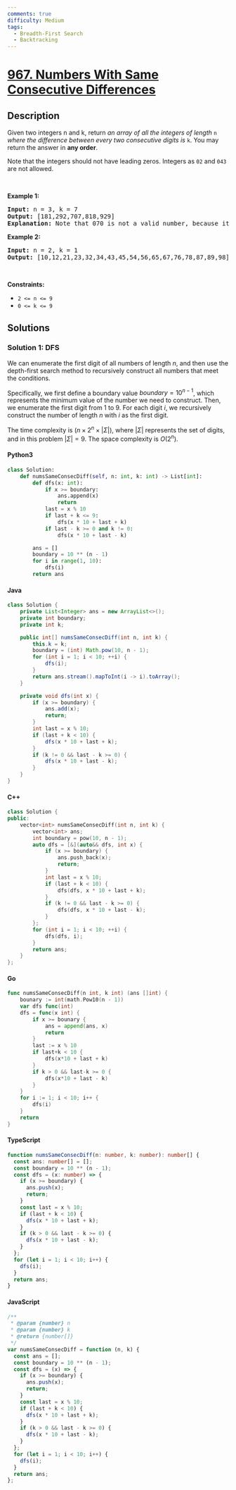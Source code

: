 ```yaml
---
comments: true
difficulty: Medium
tags:
  - Breadth-First Search
  - Backtracking
---
```


<!-- problem:start -->

# [967. Numbers With Same Consecutive Differences](https://leetcode.com/problems/numbers-with-same-consecutive-differences)


## Description

<!-- description:start -->

<p>Given two integers n and k, return <em>an array of all the integers of length </em><code>n</code><em> where the difference between every two consecutive digits is </em><code>k</code>. You may return the answer in <strong>any order</strong>.</p>

<p>Note that the integers should not have leading zeros. Integers as <code>02</code> and <code>043</code> are not allowed.</p>

<p>&nbsp;</p>
<p><strong class="example">Example 1:</strong></p>

<pre>
<strong>Input:</strong> n = 3, k = 7
<strong>Output:</strong> [181,292,707,818,929]
<strong>Explanation:</strong> Note that 070 is not a valid number, because it has leading zeroes.
</pre>

<p><strong class="example">Example 2:</strong></p>

<pre>
<strong>Input:</strong> n = 2, k = 1
<strong>Output:</strong> [10,12,21,23,32,34,43,45,54,56,65,67,76,78,87,89,98]
</pre>

<p>&nbsp;</p>
<p><strong>Constraints:</strong></p>

<ul>
	<li><code>2 &lt;= n &lt;= 9</code></li>
	<li><code>0 &lt;= k &lt;= 9</code></li>
</ul>

<!-- description:end -->

## Solutions

<!-- solution:start -->

### Solution 1: DFS

We can enumerate the first digit of all numbers of length $n$, and then use the depth-first search method to recursively construct all numbers that meet the conditions.

Specifically, we first define a boundary value $\textit{boundary} = 10^{n-1}$, which represents the minimum value of the number we need to construct. Then, we enumerate the first digit from $1$ to $9$. For each digit $i$, we recursively construct the number of length $n$ with $i$ as the first digit.

The time complexity is $(n \times 2^n \times |\Sigma|)$, where $|\Sigma|$ represents the set of digits, and in this problem $|\Sigma| = 9$. The space complexity is $O(2^n)$.

<!-- tabs:start -->

#### Python3

```python
class Solution:
    def numsSameConsecDiff(self, n: int, k: int) -> List[int]:
        def dfs(x: int):
            if x >= boundary:
                ans.append(x)
                return
            last = x % 10
            if last + k <= 9:
                dfs(x * 10 + last + k)
            if last - k >= 0 and k != 0:
                dfs(x * 10 + last - k)

        ans = []
        boundary = 10 ** (n - 1)
        for i in range(1, 10):
            dfs(i)
        return ans
```

#### Java

```java
class Solution {
    private List<Integer> ans = new ArrayList<>();
    private int boundary;
    private int k;

    public int[] numsSameConsecDiff(int n, int k) {
        this.k = k;
        boundary = (int) Math.pow(10, n - 1);
        for (int i = 1; i < 10; ++i) {
            dfs(i);
        }
        return ans.stream().mapToInt(i -> i).toArray();
    }

    private void dfs(int x) {
        if (x >= boundary) {
            ans.add(x);
            return;
        }
        int last = x % 10;
        if (last + k < 10) {
            dfs(x * 10 + last + k);
        }
        if (k != 0 && last - k >= 0) {
            dfs(x * 10 + last - k);
        }
    }
}
```

#### C++

```cpp
class Solution {
public:
    vector<int> numsSameConsecDiff(int n, int k) {
        vector<int> ans;
        int boundary = pow(10, n - 1);
        auto dfs = [&](auto&& dfs, int x) {
            if (x >= boundary) {
                ans.push_back(x);
                return;
            }
            int last = x % 10;
            if (last + k < 10) {
                dfs(dfs, x * 10 + last + k);
            }
            if (k != 0 && last - k >= 0) {
                dfs(dfs, x * 10 + last - k);
            }
        };
        for (int i = 1; i < 10; ++i) {
            dfs(dfs, i);
        }
        return ans;
    }
};
```

#### Go

```go
func numsSameConsecDiff(n int, k int) (ans []int) {
	bounary := int(math.Pow10(n - 1))
	var dfs func(int)
	dfs = func(x int) {
		if x >= bounary {
			ans = append(ans, x)
			return
		}
		last := x % 10
		if last+k < 10 {
			dfs(x*10 + last + k)
		}
		if k > 0 && last-k >= 0 {
			dfs(x*10 + last - k)
		}
	}
	for i := 1; i < 10; i++ {
		dfs(i)
	}
	return
}
```

#### TypeScript

```ts
function numsSameConsecDiff(n: number, k: number): number[] {
  const ans: number[] = [];
  const boundary = 10 ** (n - 1);
  const dfs = (x: number) => {
    if (x >= boundary) {
      ans.push(x);
      return;
    }
    const last = x % 10;
    if (last + k < 10) {
      dfs(x * 10 + last + k);
    }
    if (k > 0 && last - k >= 0) {
      dfs(x * 10 + last - k);
    }
  };
  for (let i = 1; i < 10; i++) {
    dfs(i);
  }
  return ans;
}
```

#### JavaScript

```js
/**
 * @param {number} n
 * @param {number} k
 * @return {number[]}
 */
var numsSameConsecDiff = function (n, k) {
  const ans = [];
  const boundary = 10 ** (n - 1);
  const dfs = (x) => {
    if (x >= boundary) {
      ans.push(x);
      return;
    }
    const last = x % 10;
    if (last + k < 10) {
      dfs(x * 10 + last + k);
    }
    if (k > 0 && last - k >= 0) {
      dfs(x * 10 + last - k);
    }
  };
  for (let i = 1; i < 10; i++) {
    dfs(i);
  }
  return ans;
};
```

<!-- tabs:end -->

<!-- solution:end -->

<!-- problem:end -->
